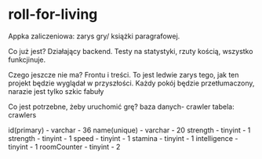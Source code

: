 # roll-for-living

Appka zaliczeniowa: zarys gry/ książki paragrafowej. 

Co już jest? Działający backend. Testy na statystyki, rzuty kością, wszystko funkcjinuje.

Czego jeszcze nie ma? Frontu i treści. To jest ledwie zarys tego, jak ten projekt będzie wyglądał w przyszłości. Każdy pokój będzie przetłumaczony, narazie jest tylko szkic fabuły

Co jest potrzebne, żeby uruchomić grę? 
baza danych- crawler
tabela: crawlers

id(primary) - varchar - 36 
name(unique) - varchar - 20
strength - tinyint - 1
strength - tinyint - 1
speed - tinyint - 1
stamina - tinyint - 1
intelligence - tinyint - 1
roomCounter - tinyint - 2
